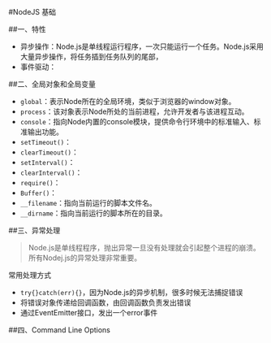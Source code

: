 #NodeJS 基础

##一、特性
+ 异步操作：Node.js是单线程运行程序，一次只能运行一个任务。Node.js采用大量异步操作，将任务插到任务队列的尾部，
+ 事件驱动：


##二、全局对象和全局变量
+ `global`：表示Node所在的全局环境，类似于浏览器的window对象。
+ `process`：该对象表示Node所处的当前进程，允许开发者与该进程互动。
+ `console`：指向Node内置的console模块，提供命令行环境中的标准输入、标准输出功能。
+ `setTimeout()`：
+ `clearTimeout()`：
+ `setInterval()`：
+ `clearInterval()`：
+ `require()`：
+ `Buffer()`：
+ `__filename`：指向当前运行的脚本文件名。
+ `__dirname`：指向当前运行的脚本所在的目录。

##三、异常处理
> Node.js是单线程程序，抛出异常一旦没有处理就会引起整个进程的崩溃。所有Nodej.js的异常处理非常重要。

常用处理方式

+ `try{}catch(err){}`，因为Node.js的异步机制，很多时候无法捕捉错误
+ 将错误对象传递给回调函数，由回调函数负责发出错误
+ 通过EventEmitter接口，发出一个error事件


##四、Command Line Options


